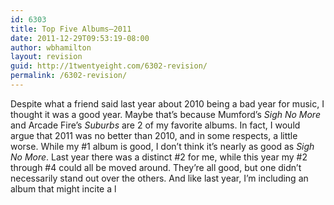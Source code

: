 ```yaml
---
id: 6303
title: Top Five Albums–2011
date: 2011-12-29T09:53:19-08:00
author: wbhamilton
layout: revision
guid: http://1twentyeight.com/6302-revision/
permalink: /6302-revision/
---
```

Despite what a friend said last year about 2010 being a bad year for music, I thought it was a good year. Maybe that&#8217;s because Mumford&#8217;s _Sigh No More_ and Arcade Fire&#8217;s _Suburbs_ are 2 of my favorite albums. In fact, I would argue that 2011 was no better than 2010, and in some respects, a little worse. While my #1 album is good, I don&#8217;t think it&#8217;s nearly as good as _Sigh No More_. Last year there was a distinct #2 for me, while this year my #2 through #4 could all be moved around. They&#8217;re all good, but one didn&#8217;t necessarily stand out over the others. And like last year, I&#8217;m including an album that might incite a l